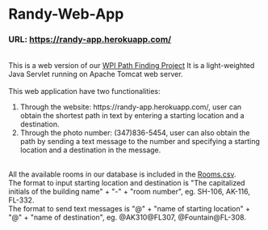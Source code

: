 # Randy-Web-App
### URL: https://randy-app.herokuapp.com/
<br>
This is a web version of our <a href="https://github.com/CS3733-Team6/WPI-Path-Finding-Project">WPI Path Finding Project</a>
It is a light-weighted Java Servlet running on Apache Tomcat web server. 
<br>
<br>
This web application have two functionalities:
<ol>
  <li>Through the website: https://randy-app.herokuapp.com/, user can obtain the shortest path in text by entering a starting location and a destination. </li>
  <li>Through the photo number: (347)836-5454, user can also obtain the path by sending a text message to the number and specifying a starting location and a destination in the message. </li>
</ol>
<br>
All the available rooms in our database is included in the <a href="https://github.com/KewenGu/Randy-Web-App/blob/master/Rooms.csv">Rooms.csv</a>.
<br>
The format to input starting location and destination is "The capitalized initials of the building name" + "-" + "room number", eg. SH-106, AK-116, FL-332.
<br>
The format to send text messages is "@" + "name of starting location" + "@" + "name of destination", eg. @AK310@FL307, @Fountain@FL-308.

